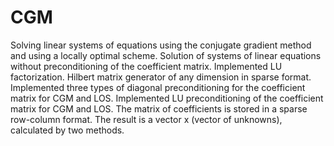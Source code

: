 # CGM
Solving linear systems of equations using the conjugate gradient method and using a locally optimal scheme.
Solution of systems of linear equations without preconditioning of the coefficient matrix.
Implemented LU factorization.
Hilbert matrix generator of any dimension in sparse format.
Implemented three types of diagonal preconditioning for the coefficient matrix for CGM and LOS.
Implemented LU preconditioning of the coefficient matrix for CGM and LOS.
The matrix of coefficients is stored in a sparse row-column format.
The result is a vector x (vector of unknowns), calculated by two methods.